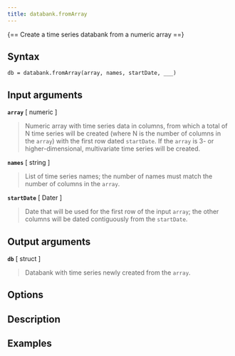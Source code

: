 ```yaml
---
title: databank.fromArray
---
```


{== Create a time series databank from a numeric array ==}


## Syntax

    db = databank.fromArray(array, names, startDate, ___)


## Input arguments

__`array`__ [ numeric ]
> 
> Numeric array with time series data in columns, from which a total
> of N time series will be created (where N is the number of columns in the
> `array`) with the first row dated `startDate`. If the `array` is 3- or
> higher-dimensional, multivariate time series will be created.
> 

__`names`__ [ string ]
> 
> List of time series names; the number of names must match the number of
> columns in the `array`.
> 

__`startDate`__ [ Dater ]
> 
> Date that will be used for the first row of the input `array`; the other
> columns will be dated contiguously from the `startDate`.
> 

## Output arguments

__`db`__ [ struct ]
> 
> Databank with time series newly created from the `array`.
> 


## Options



## Description


## Examples

